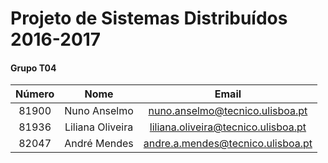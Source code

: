 # Projeto de Sistemas Distribuídos 2016-2017 #

#### Grupo T04

| Número |       Nome       |                Email                |
|:------:|:----------------:|:-----------------------------------:|
| 81900  | Nuno Anselmo     | nuno.anselmo@tecnico.ulisboa.pt     |
| 81936  | Liliana Oliveira | liliana.oliveira@tecnico.ulisboa.pt |
| 82047  | André Mendes     | andre.a.mendes@tecnico.ulisboa.pt   |